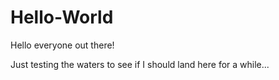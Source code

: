 # Hello-World

Hello everyone out there!

Just testing the waters to see if I should land here for a while...

